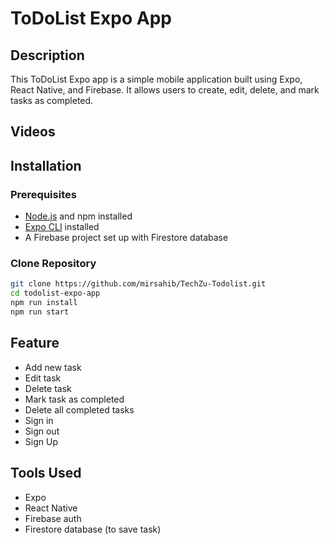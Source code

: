 # ToDoList Expo App

## Description

This ToDoList Expo app is a simple mobile application built using Expo, React Native, and Firebase. It allows users to create, edit, delete, and mark tasks as completed.

## Videos

## Installation

### Prerequisites

- [Node.js](https://nodejs.org/) and npm installed
- [Expo CLI](https://docs.expo.dev/get-started/installation/) installed
- A Firebase project set up with Firestore database

### Clone Repository

```bash
git clone https://github.com/mirsahib/TechZu-Todolist.git
cd todolist-expo-app
npm run install
npm run start
```

## Feature

- Add new task
- Edit task
- Delete task
- Mark task as completed
- Delete all completed tasks
- Sign in
- Sign out
- Sign Up

## Tools Used

- Expo
- React Native
- Firebase auth
- Firestore database (to save task)
